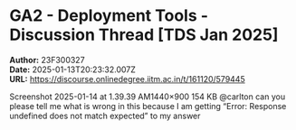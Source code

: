 # GA2 - Deployment Tools - Discussion Thread [TDS Jan 2025]

**Author:** 23F300327  
**Date:** 2025-01-13T20:23:32.007Z  
**URL:** https://discourse.onlinedegree.iitm.ac.in/t/161120/579445

Screenshot 2025-01-14 at 1.39.39 AM1440×900 154 KB
@carlton can you please tell me what is wrong in this because I am getting “Error: Response undefined does not match expected” to my answer
